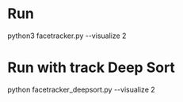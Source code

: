# Run

python3 facetracker.py --visualize 2

# Run with track Deep Sort

python facetracker_deepsort.py --visualize 2
